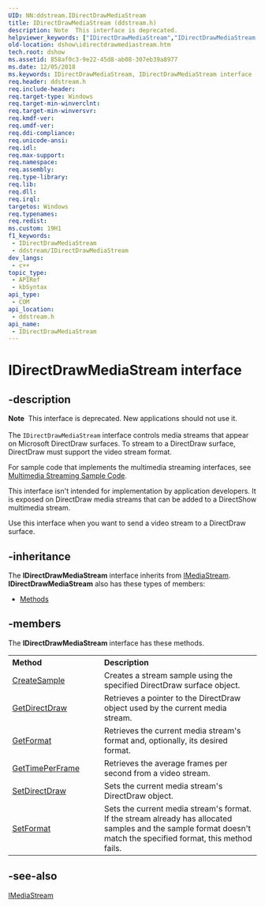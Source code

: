 ```yaml
---
UID: NN:ddstream.IDirectDrawMediaStream
title: IDirectDrawMediaStream (ddstream.h)
description: Note  This interface is deprecated.
helpviewer_keywords: ["IDirectDrawMediaStream","IDirectDrawMediaStream interface [DirectShow]","IDirectDrawMediaStream interface [DirectShow]","described","IDirectDrawMediaStreamInterface","ddstream/IDirectDrawMediaStream","dshow.idirectdrawmediastream"]
old-location: dshow\idirectdrawmediastream.htm
tech.root: dshow
ms.assetid: 858af0c3-9e22-45d8-ab08-307eb39a8977
ms.date: 12/05/2018
ms.keywords: IDirectDrawMediaStream, IDirectDrawMediaStream interface [DirectShow], IDirectDrawMediaStream interface [DirectShow],described, IDirectDrawMediaStreamInterface, ddstream/IDirectDrawMediaStream, dshow.idirectdrawmediastream
req.header: ddstream.h
req.include-header: 
req.target-type: Windows
req.target-min-winverclnt: 
req.target-min-winversvr: 
req.kmdf-ver: 
req.umdf-ver: 
req.ddi-compliance: 
req.unicode-ansi: 
req.idl: 
req.max-support: 
req.namespace: 
req.assembly: 
req.type-library: 
req.lib: 
req.dll: 
req.irql: 
targetos: Windows
req.typenames: 
req.redist: 
ms.custom: 19H1
f1_keywords:
 - IDirectDrawMediaStream
 - ddstream/IDirectDrawMediaStream
dev_langs:
 - c++
topic_type:
 - APIRef
 - kbSyntax
api_type:
 - COM
api_location:
 - ddstream.h
api_name:
 - IDirectDrawMediaStream
---
```


# IDirectDrawMediaStream interface


## -description

<div class="alert"><b>Note</b>  This interface is deprecated. New applications should not use it.</div>
<div> </div>
The <code>IDirectDrawMediaStream</code> interface controls media streams that appear on Microsoft DirectDraw surfaces. To stream to a DirectDraw surface, DirectDraw must support the video stream format.

For sample code that implements the multimedia streaming interfaces, see <a href="https://docs.microsoft.com/windows/desktop/DirectShow/multimedia-streaming-sample-code">Multimedia Streaming Sample Code</a>.

This interface isn't intended for implementation by application developers. It is exposed on DirectDraw media streams that can be added to a DirectShow multimedia stream.

Use this interface when you want to send a video stream to a DirectDraw surface.

## -inheritance

The <b xmlns:loc="http://microsoft.com/wdcml/l10n">IDirectDrawMediaStream</b> interface inherits from <a href="https://docs.microsoft.com/windows/desktop/api/mmstream/nn-mmstream-imediastream">IMediaStream</a>. <b>IDirectDrawMediaStream</b> also has these types of members:
<ul>
<li><a href="https://docs.microsoft.com/">Methods</a></li>
</ul>

## -members

The <b>IDirectDrawMediaStream</b> interface has these methods.
<table class="members" id="memberListMethods">
<tr>
<th align="left" width="37%">Method</th>
<th align="left" width="63%">Description</th>
</tr>
<tr data="declared;">
<td align="left" width="37%">
<a href="https://docs.microsoft.com/windows/desktop/api/ddstream/nf-ddstream-idirectdrawmediastream-createsample">CreateSample</a>
</td>
<td align="left" width="63%">
Creates a stream sample using the specified DirectDraw surface object.

</td>
</tr>
<tr data="declared;">
<td align="left" width="37%">
<a href="https://docs.microsoft.com/windows/desktop/api/ddstream/nf-ddstream-idirectdrawmediastream-getdirectdraw">GetDirectDraw</a>
</td>
<td align="left" width="63%">
Retrieves a pointer to the DirectDraw object used by the current media stream.

</td>
</tr>
<tr data="declared;">
<td align="left" width="37%">
<a href="https://docs.microsoft.com/windows/desktop/api/ddstream/nf-ddstream-idirectdrawmediastream-getformat">GetFormat</a>
</td>
<td align="left" width="63%">
Retrieves the current media stream's format and, optionally, its desired format.

</td>
</tr>
<tr data="declared;">
<td align="left" width="37%">
<a href="https://docs.microsoft.com/windows/desktop/api/ddstream/nf-ddstream-idirectdrawmediastream-gettimeperframe">GetTimePerFrame</a>
</td>
<td align="left" width="63%">
Retrieves the average frames per second from a video stream.

</td>
</tr>
<tr data="declared;">
<td align="left" width="37%">
<a href="https://docs.microsoft.com/windows/desktop/api/ddstream/nf-ddstream-idirectdrawmediastream-setdirectdraw">SetDirectDraw</a>
</td>
<td align="left" width="63%">
Sets the current media stream's DirectDraw object.

</td>
</tr>
<tr data="declared;">
<td align="left" width="37%">
<a href="https://docs.microsoft.com/windows/desktop/api/ddstream/nf-ddstream-idirectdrawmediastream-setformat">SetFormat</a>
</td>
<td align="left" width="63%">
Sets the current media stream's format. If the stream already has allocated samples and the sample format doesn't match the specified format, this method fails.

</td>
</tr>
</table>

## -see-also

<a href="https://docs.microsoft.com/windows/desktop/api/mmstream/nn-mmstream-imediastream">IMediaStream</a>


